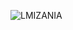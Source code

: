 ![LMIZANIA](https://github.com/madd47emz/lmizania/assets/59306831/2c348692-4957-4721-b128-8092b302a3f1)
